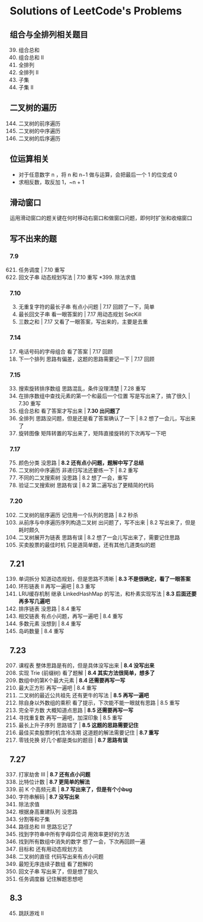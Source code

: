 # Solutions of LeetCode's Problems

## 组合与全排列相关题目
39. 组合总和
40. 组合总和 II
41. 全排列
42. 全排列 II
43. 子集
44. 子集 II

## 二叉树的遍历
144. 二叉树的前序遍历
94. 二叉树的中序遍历
145. 二叉树的后序遍历

## 位运算相关
- 对于任意数字 n ，将 n 和 n−1 做与运算，会把最后一个 1 的位变成 0
- 求相反数，取反加 1，~n + 1

## 滑动窗口
运用滑动窗口的题关键在何时移动右窗口和做窗口问题，即何时扩张和收缩窗口

## 写不出来的题

### 7.9

621. 任务调度 |  7.10 重写
647. 回文子串 动态规划写法 | 7.10 重写
*399. 除法求值

### 7.10

3. 无重复字符的最长子串  有点小问题 | 7.17 回顾了一下，简单
5. 最长回文子串  看一眼答案的 | 7.17 用动态规划 SecKill
15. 三数之和  | 7.17 又看了一眼答案，写出来的，主要是去重

### 7.14

17. 电话号码的字母组合  看了答案  | 7.17 回顾
31. 下一个排列  思路有偏差，这题的思路需要记一下 | 7.17 回顾

### 7.15

33. 搜索旋转排序数组  思路混乱，条件没理清楚  | 7.28 重写
34. 在排序数组中查找元素的第一个和最后一个位置  写是写出来了，搞了很久  | 7.30 重写
39. 组合总和  看了答案才写出来  | **7.30 出问题了**
46. 全排列  思路没问题，但是还是看了答案确认了一下  | 8.2 想了一会儿，写出来了
48. 旋转图像  矩阵转置的写出来了，矩阵直接旋转的下次再写一下吧  

### 7.17

75. 颜色分类  没思路  | **8.2 还有点小问题，题解中写了总结**
94. 二叉树的中序遍历  非递归写法还要练一下  | 8.2 重写
96. 不同的二叉搜索树  没思路  | 8.2 想了一会，重写
98. 验证二叉搜索树  思路有误  | 8.2 第二遍写出了更精简的代码

### 7.20

102. 二叉树的层序遍历  记住用一个队列的思路  | 8.2 秒杀
105. 从前序与中序遍历序列构造二叉树  出问题了，写不出来  | 8.2 写出来了，但是耗时颇久
114. 二叉树展开为链表  思路有误  | 8.2 想了一会儿写出来了，需要记住思路
121. 买卖股票的最佳时机  只是道简单题，还有其他几道类似的题  

## 7.21

139. 单词拆分  知道动态规划，但是思路不清晰  | **8.3 不是很确定，看了一眼答案**
142. 环形链表 II  再写一遍吧  | 8.3 重写
146. LRU缓存机制  继承 LinkedHashMap 的写法，和朴素实现写法  | **8.3 后面还要再多写几遍吧**
148. 排序链表  没思路   | 8.4 重写
160. 相交链表  有点小问题，再写一遍吧  | 8.4 重写
169. 多数元素  没想到  | 8.4 重写
200. 岛屿数量  | 8.4 重写

## 7.23

207. 课程表  整体思路是有的，但是具体没写出来  | **8.4 没写出来**
208. 实现 Trie (前缀树)  看了题解  | **8.4 其实方法很简单，想多了**
215. 数组中的第K个最大元素  | **8.4 还需要再写一写**
221. 最大正方形  再写一遍吧  | 8.4 重写
236. 二叉树的最近公共祖先  还有更牛的写法  | **8.5 再写一遍吧**
238. 除自身以外数组的乘积  看了提示，下次能不能一眼就有思路  | 8.5 重写
279. 完全平方数  大概知道点思路  | **8.5 还需要再写一写**
287. 寻找重复数  再写一遍吧，加深印象  | 8.5 重写
300. 最长上升子序列  思路错了  | **8.5 这题的思路需要记住**
309. 最佳买卖股票时机含冷冻期  这道题的解法需要记住  | **8.7 重写**
322. 零钱兑换  好几个都是类似的题目  | **8.7 思路有误**

## 7.27

337. 打家劫舍 III  | **8.7 还有点小问题**
338. 比特位计数  | **8.7 更简单的解法**
347. 前 K 个高频元素  | **8.7 写出来了，但是有个小bug**
394. 字符串解码  | **8.7 没写出来**
399. 除法求值
406. 根据身高重建队列  没思路
416. 分割等和子集  
437. 路径总和 III  思路忘记了
438. 找到字符串中所有字母异位词  用效率更好的方法
448. 找到所有数组中消失的数字  想了一会，下次再回顾一遍
494. 目标和  还有用动态规划方法
543. 二叉树的直径  代码写出来有点小问题
581. 最短无序连续子数组  看了题解的
647. 回文子串  写出来了，但是想了挺久
621. 任务调度器  记住解题思想吧

## 8.3

45. 跳跃游戏 II
